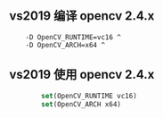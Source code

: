 ## vs2019 编译 opencv 2.4.x

```
    -D OpenCV_RUNTIME=vc16 ^
    -D OpenCV_ARCH=x64 ^
```

## vs2019 使用 opencv 2.4.x

```cmake
        set(OpenCV_RUNTIME vc16)
        set(OpenCV_ARCH x64)
```